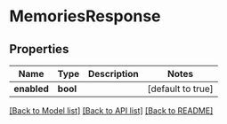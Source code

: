 # MemoriesResponse

## Properties

Name | Type | Description | Notes
------------ | ------------- | ------------- | -------------
**enabled** | **bool** |  | [default to true]

[[Back to Model list]](../README.md#documentation-for-models) [[Back to API list]](../README.md#documentation-for-api-endpoints) [[Back to README]](../README.md)



